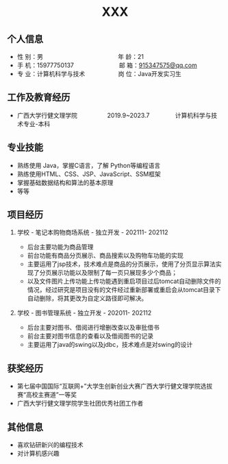  <center>
     <h1>XXX</h1>
 </center>

## 个人信息 

* 性 别：男&emsp;&emsp;&emsp;&emsp;&emsp;&emsp;&emsp;&emsp;&emsp;&emsp;&emsp;&emsp;&ensp;年 龄：21  
* 手 机：15977750137 &emsp;&emsp;&emsp;&emsp;&emsp;&emsp;&ensp;&ensp;   邮 箱：915347575@qq.com    
* 专 业：计算机科学与技术 &emsp;&emsp;&emsp;&emsp;&emsp; 岗 位：Java开发实习生

## 工作及教育经历
     
* 广西大学行健文理学院&emsp;&emsp;&emsp;&emsp;&emsp;2019.9~2023.7&emsp;&emsp;&emsp;&emsp; 计算机科学与技术专业-本科  

## 专业技能

* 熟练使用 Java，掌握C语言，了解 Python等编程语言
* 熟练使用HTML、CSS、JSP、JavaScript、SSM框架
* 掌握基础数据结构和算法的基本原理
* 等等

## 项目经历

1. 学校 - 笔记本购物商场系统 - 独立开发 - 202111- 202112 
    * 后台主要功能为商品管理
    * 前台功能有商品分页展示、商品搜索以及购物车功能的实现
    * 主要运用了jsp技术，技术难点是商品的分页展示，使用了分页显示算法实现了分页展示功能以及限制了每一页只展现多少个商品；
    * 以及文件图片上传功能上传功能遇到重启项目过后tomcat自动删除文件的情况，经过研究是项目没有的文件经过重新部署或重启会从tomcat目录下自动删除，将其更改为自定义路径即可解决。
    
2. 学校 - 图书管理系统 - 独立开发 - 202011- 202112 
    * 后台主要对图书、借阅进行增删改查以及审批借书
    * 前台主要对图书信息的查看以及借阅图书的记录
    * 主要运用了java的swing以及jdbc，技术难点是对swing的设计

## 获奖经历
* 第七届中国国际“互联网+”大学生创新创业大赛广西大学行健文理学院选拔赛“高校主赛道”一等奖
* 广西大学行健文理学院学生社团优秀社团工作者


## 其他信息 
* 喜欢钻研新兴的编程技术 
* 对计算机感兴趣


